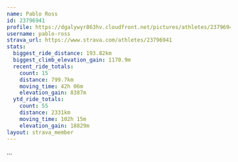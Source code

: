 ```yaml
---
name: Pablo Ross
id: 23796941
profile: https://dgalywyr863hv.cloudfront.net/pictures/athletes/23796941/14615399/1/large.jpg
username: pablo-ross
strava_url: https://www.strava.com/athletes/23796941
stats:
  biggest_ride_distance: 193.82km
  biggest_climb_elevation_gain: 1170.9m
  recent_ride_totals:
    count: 15
    distance: 799.7km
    moving_time: 42h 06m
    elevation_gain: 8387m
  ytd_ride_totals:
    count: 55
    distance: 2331km
    moving_time: 102h 15m
    elevation_gain: 18829m
layout: strava_member
--- 
```

...

